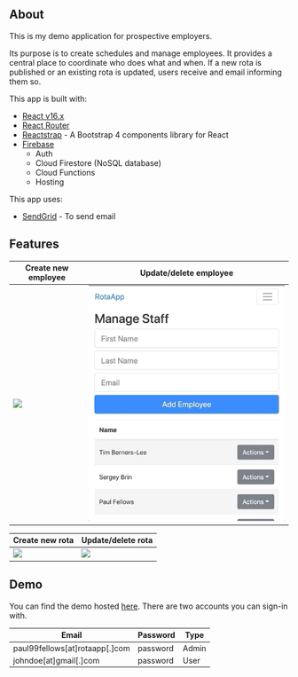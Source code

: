 ## About

This is my demo application for prospective employers.

Its purpose is to create schedules and manage employees. It provides a central place to coordinate who does what and when. If a new rota is published or an existing rota is updated, users receive and email informing them so.

This app is built with:

- [React v16.x](https://github.com/facebook/react)
- [React Router](https://github.com/ReactTraining/react-router)
- [Reactstrap](https://reactstrap.github.io) - A Bootstrap 4 components library for React
- [Firebase](https://firebase.google.com)
  - Auth
  - Cloud Firestore (NoSQL database)
  - Cloud Functions
  - Hosting

This app uses:

- [SendGrid](https://sendgrid.com) - To send email

## Features

| Create new employee               | Update/delete employee             |
| --------------------------------- | ---------------------------------- |
| ![](README-gifs/add-employee.gif) | ![](README-gifs/edit-employee.gif) |

| Create new rota                  | Update/delete rota               |
| -------------------------------- | -------------------------------- |
| ![](README-gifs/create-rota.gif) | ![](README-gifs/update-rota.gif) |

## Demo

You can find the demo hosted [here](https://rota-app-65e11.web.app). There are two accounts you can sign-in with.

| Email                          | Password | Type  |
| ------------------------------ | -------- | ----- |
| paul99fellows[at]rotaapp[.]com | password | Admin |
| johndoe[at]gmail[.]com         | password | User  |
